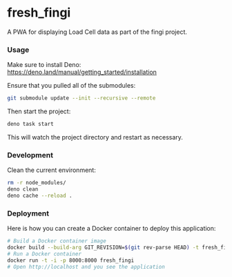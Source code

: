 # fresh_fingi

A PWA for displaying Load Cell data as part of the fingi project.

### Usage

Make sure to install Deno: https://deno.land/manual/getting_started/installation

Ensure that you pulled all of the submodules:

```bash
git submodule update --init --recursive --remote
```

Then start the project:

```bash
deno task start
```

This will watch the project directory and restart as necessary.

### Development

Clean the current environment:

```bash
rm -r node_modules/
deno clean
deno cache --reload .
```

### Deployment

Here is how you can create a Docker container to deploy this application:

```bash
# Build a Docker container image
docker build --build-arg GIT_REVISION=$(git rev-parse HEAD) -t fresh_fingi .
# Run a Docker container
docker run -t -i -p 8000:8000 fresh_fingi
# Open http://localhost and you see the application
```

